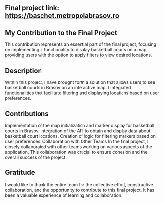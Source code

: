 ## Final project link: https://baschet.metropolabrasov.ro

## My Contribution to the Final Project

This contribution represents an essential part of the final project, focusing on implementing a functionality to display basketball courts on a map, providing users with the option to apply filters to view desired locations.

## Description

Within this project, I have brought forth a solution that allows users to see basketball courts in Brasov on an interactive map. I integrated functionalities that facilitate filtering and displaying locations based on user preferences.

## Contributions

Implementation of the map initialization and marker display for basketball courts in Brasov.
Integration of the API to obtain and display data about basketball court locations.
Creation of logic for filtering markers based on user preferences.
Collaboration with Other Teams
In the final project, I closely collaborated with other teams working on various aspects of the application. This collaboration was crucial to ensure cohesion and the overall success of the project.

## Gratitude

I would like to thank the entire team for the collective effort, constructive collaboration, and the opportunity to contribute to this final project. It has been a valuable experience of learning and collaboration.